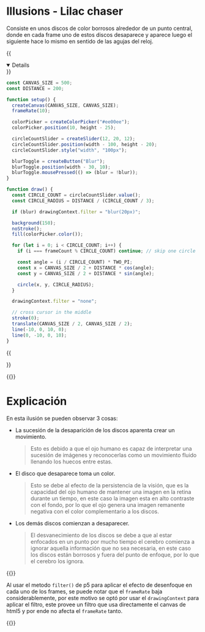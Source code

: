 # Illusions - Lilac chaser

Consiste en unos discos de color borrosos alrededor de un punto central, donde
en cada frame uno de estos discos desaparece y aparece luego el siguiente hace
lo mismo en sentido de las agujas del reloj.

{{<details title="CODE" open=false >}}

```js
const CANVAS_SIZE = 500;
const DISTANCE = 200;

function setup() {
  createCanvas(CANVAS_SIZE, CANVAS_SIZE);
  frameRate(10);

  colorPicker = createColorPicker("#ee00ee");
  colorPicker.position(10, height - 25);

  circleCountSlider = createSlider(12, 20, 12);
  circleCountSlider.position(width - 100, height - 20);
  circleCountSlider.style("width", "100px");

  blurToggle = createButton("Blur");
  blurToggle.position(width - 30, 10);
  blurToggle.mousePressed(() => (blur = !blur));
}

function draw() {
  const CIRCLE_COUNT = circleCountSlider.value();
  const CIRCLE_RADIUS = DISTANCE / (CIRCLE_COUNT / 3);

  if (blur) drawingContext.filter = "blur(20px)";

  background(150);
  noStroke();
  fill(colorPicker.color());

  for (let i = 0; i < CIRCLE_COUNT; i++) {
    if (i === frameCount % CIRCLE_COUNT) continue; // skip one circle

    const angle = (i / CIRCLE_COUNT) * TWO_PI;
    const x = CANVAS_SIZE / 2 + DISTANCE * cos(angle);
    const y = CANVAS_SIZE / 2 + DISTANCE * sin(angle);

    circle(x, y, CIRCLE_RADIUS);
  }

  drawingContext.filter = "none";

  // cross cursor in the middle
  stroke(0);
  translate(CANVAS_SIZE / 2, CANVAS_SIZE / 2);
  line(-10, 0, 10, 0);
  line(0, -10, 0, 10);
}
```

{{</details>}}

{{<p5-iframe sketch="/showcase/sketches/lilac.js" width="530" height="530">}}

# Explicación

En esta ilusión se pueden observar 3 cosas:

- La sucesión de la desaparición de los discos aparenta crear un movimiento.
  > Esto es debido a que el ojo humano es capaz de interpretar una sucesión de
  > imágenes y reconocerlas como un movimiento fluido llenando los huecos entre
  > estas.
- El disco que desaparece toma un color.
  > Esto se debe al efecto de la persistencia de la visión, que es la capacidad
  > del ojo humano de mantener una imagen en la retina durante un tiempo, en este
  > caso la imagen esta en alto contraste con el fondo, por lo que el ojo genera
  > una imagen remanente negativa con el color complementario a los discos.
- Los demás discos comienzan a desaparecer.
  > El desvanecimiento de los discos se debe a que al estar enfocados en un punto
  > por mucho tiempo el cerebro comienza a ignorar aquella información que no
  > sea necesaria, en este caso los discos están borrosos y fuera del punto de
  > enfoque, por lo que el cerebro los ignora.

{{<hint info>}}

Al usar el metodo `filter()` de p5 para aplicar el efecto de desenfoque en cada
uno de los frames, se puede notar que el `frameRate` baja considerablemente,
por este motivo se optó por usar el `drawingContext` para aplicar el filtro,
este provee un filtro que usa directamente el canvas de html5 y por ende no
afecta el `frameRate` tanto.

{{</hint>}}
